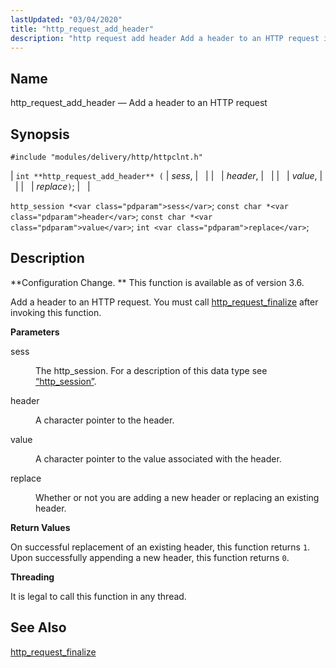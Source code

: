 ```yaml
---
lastUpdated: "03/04/2020"
title: "http_request_add_header"
description: "http request add header Add a header to an HTTP request int http request add header sess header value replace http session sess const char header const char value int replace Configuration Change This function is available as of version 3 6 Add a header to an HTTP request You..."
---
```


<a name="apis.http_request_add_header"></a> 
## Name

http_request_add_header — Add a header to an HTTP request

## Synopsis

`#include "modules/delivery/http/httpclnt.h"`

| `int **http_request_add_header** (` | <var class="pdparam">sess</var>, |   |
|   | <var class="pdparam">header</var>, |   |
|   | <var class="pdparam">value</var>, |   |
|   | <var class="pdparam">replace</var>`)`; |   |

`http_session *<var class="pdparam">sess</var>`;
`const char *<var class="pdparam">header</var>`;
`const char *<var class="pdparam">value</var>`;
`int <var class="pdparam">replace</var>`;<a name="idp52539648"></a> 
## Description

**Configuration Change. ** This function is available as of version 3.6.

Add a header to an HTTP request. You must call [http_request_finalize](/momentum/3/3-api/apis-http-request-finalize) after invoking this function.

**<a name="idp52543152"></a> Parameters**

<dl class="variablelist">

<dt>sess</dt>

<dd>

The http_session. For a description of this data type see [“http_session”](/momentum/3/3-api/structs-http-session).

</dd>

<dt>header</dt>

<dd>

A character pointer to the header.

</dd>

<dt>value</dt>

<dd>

A character pointer to the value associated with the header.

</dd>

<dt>replace</dt>

<dd>

Whether or not you are adding a new header or replacing an existing header.

</dd>

</dl>

**<a name="idp52552112"></a> Return Values**

On successful replacement of an existing header, this function returns `1`. Upon successfully appending a new header, this function returns `0`.

**<a name="idp52554032"></a> Threading**

It is legal to call this function in any thread.

<a name="idp52555136"></a> 
## See Also

[http_request_finalize](/momentum/3/3-api/apis-http-request-finalize)